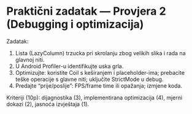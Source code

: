 # Praktični zadatak — Provjera 2 (Debugging i optimizacija)

Zadatak:
1) Lista (LazyColumn) trzucka pri skrolanju zbog velikih slika i rada na glavnoj niti.
2) U Android Profiler-u identifikujte uska grla.
3) Optimizujte: koristite Coil s keširanjem i placeholder-ima; prebacite teške operacije s glavne niti; uključite StrictMode u debug.
4) Predajte “prije/poslije”: FPS/frame time ili opažanja; izmjene koda.

Kriteriji (10p): dijagnostika (3), implementirana optimizacija (4), mjerni dokazi (2), jasnoća izvještaja (1).